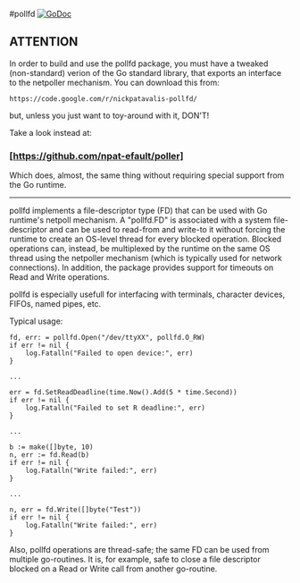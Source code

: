 #pollfd [![GoDoc](https://godoc.org/github.com/npat-efault/pollfd?status.png)](https://godoc.org/github.com/npat-efault/pollfd)

## ATTENTION 

In order to build and use the pollfd package, you
must have a tweaked (non-standard) verion of the Go standard
library, that exports an interface to the netpoller mechanism. You
can download this from:

```
https://code.google.com/r/nickpatavalis-pollfd/
```

but, unless you just want to toy-around with it, DON'T!

Take a look instead at:

### [https://github.com/npat-efault/poller]

Which does, almost, the same thing without requiring special support
from the Go runtime.

**********

pollfd implements a file-descriptor type (FD) that can be used with
Go runtime's netpoll mechanism. A "pollfd.FD" is associated with a
system file-descriptor and can be used to read-from and write-to it
without forcing the runtime to create an OS-level thread for every
blocked operation. Blocked operations can, instead, be multiplexed
by the runtime on the same OS thread using the netpoller mechanism
(which is typically used for network connections). In addition, the
package provides support for timeouts on Read and Write operations.

pollfd is especially usefull for interfacing with terminals,
character devices, FIFOs, named pipes, etc.

Typical usage:

```
fd, err: = pollfd.Open("/dev/ttyXX", pollfd.O_RW)
if err != nil {
    log.Fatalln("Failed to open device:", err)
}

...

err = fd.SetReadDeadline(time.Now().Add(5 * time.Second))
if err != nil {
    log.Fatalln("Failed to set R deadline:", err)
}

...

b := make([]byte, 10)
n, err := fd.Read(b)
if err != nil {
    log.Fatalln("Write failed:", err)
}

...

n, err = fd.Write([]byte("Test"))
if err != nil {
    log.Fatalln("Write failed:", err)
}
```

Also, pollfd operations are thread-safe; the same FD can be used
from multiple go-routines. It is, for example, safe to close a file
descriptor blocked on a Read or Write call from another go-routine.

